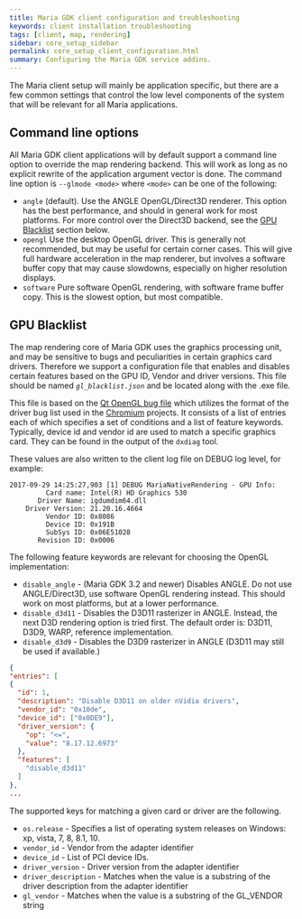 ```yaml
---
title: Maria GDK client configuration and troubleshooting
keywords: client installation troubleshooting
tags: [client, map, rendering]
sidebar: core_setup_sidebar
permalink: core_setup_client_configuration.html
summary: Configuring the Maria GDK service addins. 
---
```


The Maria client setup will mainly be application specific, but there are a few common settings that control the low level components of the system that will be relevant for all Maria applications.

## Command line options

All Maria GDK client applications will by default support a command line option to override the map rendering backend. This will work as long as no explicit rewrite of the application argument vector is done. The command line option is `--glmode <mode>` where `<mode>` can be one of the following:

* `angle` (default). Use the ANGLE OpenGL/Direct3D renderer. This option has the best performance, and should in general work for most platforms. For more control over the Direct3D backend, see the [GPU Blacklist](#gpu-blacklist) section below.
* `opengl` Use the desktop OpenGL driver. This is generally not recommended, but may be useful for certain corner cases. This will give full hardware acceleration in the map renderer, but involves a software buffer copy that may cause slowdowns, especially on higher resolution displays.
* `software` Pure software OpenGL rendering, with software frame buffer copy. This is the slowest option, but most compatible.

## GPU Blacklist

The map rendering core of Maria GDK uses the graphics processing unit, and may be sensitive to bugs and peculiarities in certain graphics card drivers. Therefore we support a configuration file that enables and disables certain features based on the GPU ID, Vendor and driver versions. This file should be named *`gl_blacklist.json`* and be located along with the .exe file.

This file is based on the [Qt OpenGL bug file](http://doc.qt.io/qt-5/windows-requirements.html#dynamically-loading-graphics-drivers) which utilizes the format of the driver bug list used in the [Chromium](http://www.chromium.org/Home) projects. It consists of a list of entries each of which specifies a set of conditions and a list of feature keywords. Typically, device id and vendor id are used to match a specific graphics card. They can be found in the output of the `dxdiag` tool. 

These values are also written to the client log file on DEBUG log level, for example: 

```
2017-09-29 14:25:27,903 [1] DEBUG MariaNativeRendering - GPU Info:
         Card name: Intel(R) HD Graphics 530
       Driver Name: igdumdim64.dll
    Driver Version: 21.20.16.4664
         Vendor ID: 0x8086
         Device ID: 0x191B
         SubSys ID: 0x06E51028
       Revision ID: 0x0006

```

The following feature keywords are relevant for choosing the OpenGL implementation:

* `disable_angle` - (Maria GDK 3.2 and newer) Disables ANGLE. Do not use ANGLE/Direct3D, use software OpenGL rendering instead. This should work on most platforms, but at a lower performance.
* `disable_d3d11` - Disables the D3D11 rasterizer in ANGLE. Instead, the next D3D rendering option is tried first. The default order is: D3D11, D3D9, WARP, reference implementation.
* `disable_d3d9` - Disables the D3D9 rasterizer in ANGLE (D3D11 may still be used if available.)


```json
{
"entries": [
{
  "id": 1,
  "description": "Disable D3D11 on older nVidia drivers",
  "vendor_id": "0x10de",
  "device_id": ["0x0DE9"],
  "driver_version": {
    "op": "<=",
    "value": "8.17.12.6973"
  },
  "features": [
    "disable_d3d11"
  ]
},
...
```

The supported keys for matching a given card or driver are the following. 

* `os.release` - Specifies a list of operating system releases on Windows: xp, vista, 7, 8, 8.1, 10.
* `vendor_id` - Vendor from the adapter identifier
* `device_id` - List of PCI device IDs.
* `driver_version` - Driver version from the adapter identifier
* `driver_description` - Matches when the value is a substring of the driver description from the adapter identifier
* `gl_vendor` - Matches when the value is a substring of the GL_VENDOR string
